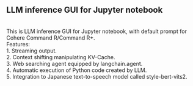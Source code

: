 <h2>LLM inference GUI for Jupyter notebook</h2>
<br>
This is LLM inference GUI for Jupyter notebook, with default prompt for Cohere Command R/Command R+.<br>
Features:<br>
1. Streaming output.<br>
2. Context shifting manipulating KV-Cache.<br>
3. Web searching agent equipped by langchain.agent.<br>
4. Automatic execution of Python code created by LLM.<br>
5. Integration to Japanese text-to-speech model called style-bert-vits2.

